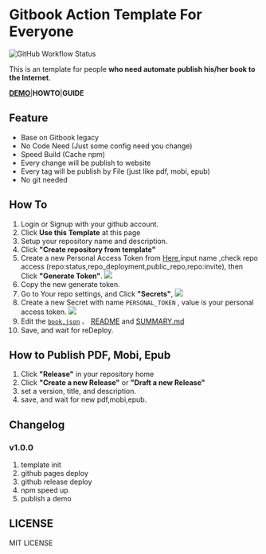 # Gitbook Action Template For Everyone

![GitHub Workflow Status](https://img.shields.io/github/workflow/status/bestony/gitbook-action-template/build-book?style=for-the-badge)

This is an template for people **who need automate publish his/her book to the Internet**.

**[DEMO](https://bestony.com/gitbook-action-template/)**|**HOWTO**|**GUIDE**

## Feature

- Base on Gitbook legacy
- No Code Need (Just some config need you change)
- Speed Build (Cache npm)
- Every change will be publish to website
- Every tag will be publish by File (just like pdf, mobi, epub)
- No git needed

## How To

1. Login or Signup with your github account.
2. Click **Use this Template** at this page
3. Setup your repository name and description. 
4. Click **"Create repository from template"**
5. Create a new Personal Access Token from [Here](https://github.com/settings/tokens/new),input name ,check repo access (repo:status,repo_deployment,public_repo,repo:invite), then Click **"Generate Token"**. ![](https://postimg.aliavv.com/mbp/dvait.png)
6. Copy the new generate token.
7. Go to Your repo settings, and Click **"Secrets"**, ![](https://postimg.aliavv.com/mbp/x85bo.png)
8. Create a new Secret with name `PERSONAL_TOKEN` , value is your personal access token. ![](https://postimg.aliavv.com/mbp/digvv.png)
9. Edit the [`book.json`](book.json) 、 [README](README.md) and [SUMMARY.md](SUMMARY.md)
10. Save, and wait for reDeploy.


## How to Publish PDF, Mobi, Epub

1. Click **"Release"** in your repository home
2. Click **"Create a new Release"** or **"Draft a new Release"**
3. set a version, title, and description.
4. save, and wait for new pdf,mobi,epub.

## Changelog

### v1.0.0

1. template init
2. github pages deploy
3. github release deploy
4. npm speed up 
5. publish a demo

## LICENSE

MIT LICENSE